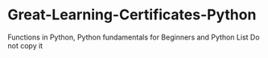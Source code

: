 # Great-Learning-Certificates-Python
Functions in Python, Python fundamentals for Beginners and Python List
Do not copy it 
